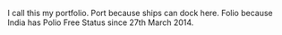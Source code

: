 I call this my portfolio. Port because ships can dock here. Folio because India has Polio Free Status since 27th March 2014.
